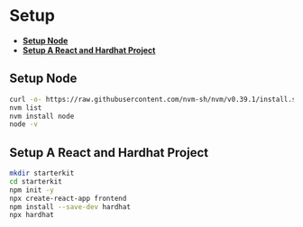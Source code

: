 # **Setup**

<!-- START doctoc generated TOC please keep comment here to allow auto update -->
<!-- DON'T EDIT THIS SECTION, INSTEAD RE-RUN doctoc TO UPDATE -->

- [**Setup Node**](#setup-node)
- [**Setup A React and Hardhat Project**](#setup-a-react-and-hardhat-project)

<!-- END doctoc generated TOC please keep comment here to allow auto update -->

## **Setup Node**

```bash
curl -o- https://raw.githubusercontent.com/nvm-sh/nvm/v0.39.1/install.sh | bash
nvm list
nvm install node
node -v
```

## **Setup A React and Hardhat Project**

```bash
mkdir starterkit
cd starterkit
npm init -y
npx create-react-app frontend
npm install --save-dev hardhat
npx hardhat
```
